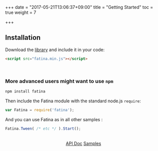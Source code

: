 +++
date = "2017-05-21T13:06:37+09:00"
title = "Getting Started"
toc = true
weight = 7

+++

## Installation

Download the [library](https://github.com/kefniark/Fatina/releases) and include it in your code:

```html
<script src="fatina.min.js"></script>
```

<br>

### More advanced users might want to use `npm`

```bash
npm install fatina
```

Then include the Fatina module with the standard node.js `require`:

```javascript
var Fatina = require('fatina');
```

And you can use Fatina as in all other samples :
```javascript
Fatina.Tween( /* etc */ ).Start();
```
<br>
<div style="text-align: center">
    <a class="btn btn-success" href="/Fatina/api/basic/">API Doc</a>
    <a class="btn btn-info" href="/Fatina/samples/advanced/">Samples</a>
</div>
